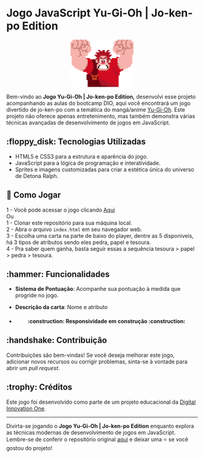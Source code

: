 
<H1> Jogo JavaScript Yu-Gi-Oh | Jo-ken-po Edition </H1>

<p align="center">
  <img src="https://github.com/RenatoCCS/detona_ralph_jsgame_dio/blob/main/src/images/ralph.png" alt="JSGame Detona Ralph Logo">
</p>

Bem-vindo ao **Jogo Yu-Gi-Oh | Jo-ken-po Edition,** desenvolvi esse projeto acompanhando as aulas do bootcamp DIO, 
aqui você encontrará um jogo divertido de jo-ken-po com a temática do mangá/anime [Yu-Gi-Oh](https://pt.wikipedia.org/wiki/Yu-Gi-Oh!). Este projeto não oferece apenas entretenimento, mas também demonstra várias técnicas avançadas de desenvolvimento de jogos em JavaScript.


<h2>:floppy_disk: Tecnologias Utilizadas </h2>

- HTML5 e CSS3 para a estrutura e aparência do jogo.
- JavaScript para a lógica de programação e interatividade.
- Sprites e imagens customizadas para criar a estética única do universo de Detona Ralph.


  
<h2>📁  Como Jogar </h2>

1 - Você pode acessar o jogo clicando [Aqui](https://jokenpoyugiohrenatoccs.netlify.app)
 <br>  Ou  <br>
1 - Clonar este repositório para sua máquina local. <br>
2 - Abra o arquivo `index.html` em seu navegador web. <br>
3 - Escolha uma carta na parte de baixo do player, dentre as 5 disponiveis, há 3 tipos de atributos sendo eles pedra, papel e tesoura. <br>
4 - Pra saber quem ganha, basta seguir essas a sequência tesoura > papel > pedra > tesoura.

<h2>:hammer: Funcionalidades  </h2>

- **Sistema de Pontuação**: Acompanhe sua pontuação à medida que progride no jogo.
- **Descrição da carta**: Nome e atributo

- <h4 align="center"> 
    :construction:  Responsividade em construção  :construction:
</h4>


<h2>:handshake: Contribuição </h2>

Contribuições são bem-vindas! Se você deseja melhorar este jogo, adicionar novos recursos ou corrigir problemas, sinta-se à vontade para abrir um _pull request_.

<h2>:trophy: Créditos </h2>

Este jogo foi desenvolvido como parte de um projeto educacional da [Digital Innovation One](https://www.dio.me/).

---

Divirta-se jogando o **Jogo Yu-Gi-Oh | Jo-ken-po Edition** enquanto explora as técnicas modernas de desenvolvimento de jogos em JavaScript. Lembre-se de conferir o repositório original [aqui](https://github.com/digitalinnovationone/js-yugioh-assets) e deixar uma ⭐️ se você gostou do projeto!
